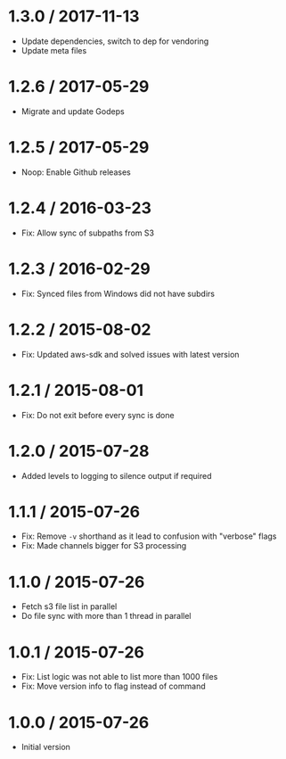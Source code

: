 # 1.3.0 / 2017-11-13

  * Update dependencies, switch to dep for vendoring
  * Update meta files

# 1.2.6 / 2017-05-29

  * Migrate and update Godeps

# 1.2.5 / 2017-05-29

  * Noop: Enable Github releases


1.2.4 / 2016-03-23
==================

  * Fix: Allow sync of subpaths from S3

1.2.3 / 2016-02-29
==================

  * Fix: Synced files from Windows did not have subdirs

1.2.2 / 2015-08-02
==================

  * Fix: Updated aws-sdk and solved issues with latest version

1.2.1 / 2015-08-01
==================

  * Fix: Do not exit before every sync is done

1.2.0 / 2015-07-28
==================

  * Added levels to logging to silence output if required

1.1.1 / 2015-07-26
==================

  * Fix: Remove `-v` shorthand as it lead to confusion with "verbose" flags
  * Fix: Made channels bigger for S3 processing

1.1.0 / 2015-07-26
==================

  * Fetch s3 file list in parallel
  * Do file sync with more than 1 thread in parallel

1.0.1 / 2015-07-26
==================

  * Fix: List logic was not able to list more than 1000 files
  * Fix: Move version info to flag instead of command

1.0.0 / 2015-07-26
==================

 * Initial version